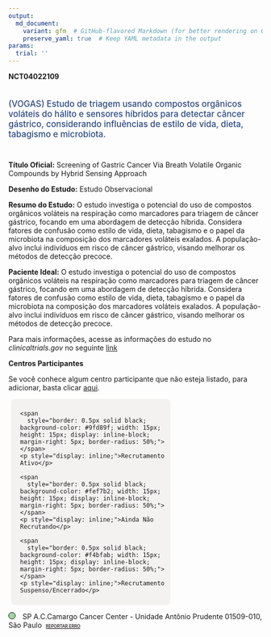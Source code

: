 ```yaml
---
output: 
  md_document:
    variant: gfm  # GitHub-flavored Markdown (for better rendering on GitHub)
    preserve_yaml: true  # Keep YAML metadata in the output
params:
  trial: ''
---
```


**NCT04022109**

<div style="padding: 5px 5px 5px 0px; font-size: 1.20em; font-weight: 500; color: #2E4A7F; text-align: left; margin-bottom: 20px">

(VOGAS) Estudo de triagem usando compostos orgânicos voláteis do hálito
e sensores híbridos para detectar câncer gástrico, considerando
influências de estilo de vida, dieta, tabagismo e microbiota.

</div>

**Título Oficial:** Screening of Gastric Cancer Via Breath Volatile
Organic Compounds by Hybrid Sensing Approach

**Desenho do Estudo:** Estudo Observacional

**Resumo do Estudo:** O estudo investiga o potencial do uso de compostos
orgânicos voláteis na respiração como marcadores para triagem de câncer
gástrico, focando em uma abordagem de detecção híbrida. Considera
fatores de confusão como estilo de vida, dieta, tabagismo e o papel da
microbiota na composição dos marcadores voláteis exalados. A
população-alvo inclui indivíduos em risco de câncer gástrico, visando
melhorar os métodos de detecção precoce.

**Paciente Ideal:** O estudo investiga o potencial do uso de compostos
orgânicos voláteis na respiração como marcadores para triagem de câncer
gástrico, focando em uma abordagem de detecção híbrida. Considera
fatores de confusão como estilo de vida, dieta, tabagismo e o papel da
microbiota na composição dos marcadores voláteis exalados. A
população-alvo inclui indivíduos em risco de câncer gástrico, visando
melhorar os métodos de detecção precoce.

Para mais informações, acesse as informações do estudo no
*clinicaltrials.gov* no seguinte
[link](https://clinicaltrials.gov/ct2/show/NCT04022109)

**Centros Participantes**

Se você conhece algum centro participante que não esteja listado, para
adicionar, basta clicar
[aqui](https://flazar.shinyapps.io/formsapp?study_nct_id=NCT04022109&location_id=N%2FA&location_full_name=N%2FA&form_type=Adicionar%20Centro%7D).

<div style="margin-bottom: 8px; margin-left: 5px; padding: 8px; max-width: 300px; background-color: #f3f2f1; border-radius: 8px;">

<div style="margin-left: 10px;">

    <span 
      style="border: 0.5px solid black; background-color: #9fd89f; width: 15px; height: 15px; display: inline-block; margin-right: 5px; border-radius: 50%;"></span>
    <p style="display: inline;">Recrutamento Ativo</p>

</div>

<div style="margin-left: 10px;">

    <span 
      style="border: 0.5px solid black; background-color: #fef7b2; width: 15px; height: 15px; display: inline-block; margin-right: 5px; border-radius: 50%;"></span>
    <p style="display: inline;">Ainda Não Recrutando</p>

</div>

<div style="margin-left: 10px;">

    <span 
      style="border: 0.5px solid black; background-color: #f4bfab; width: 15px; height: 15px; display: inline-block; margin-right: 5px; border-radius: 50%;"></span>
    <p style="display: inline;">Recrutamento Suspenso/Encerrado</p>

</div>

</div>

<span style="border: 0.5px solid black; display: inline-block; width: 12px; height: 12px; border-radius: 50%; margin-right: 10px; padding-bottom: 0px; background-color: #9fd89f;"></span>
SP A.C.Camargo Cancer Center - Unidade Antônio Prudente 01509-010, São
Paulo
<span style="color: #2E4A7F; margin-left: 2px; padding: 2px; background-color: #f3f2f1; border-radius: 8px; font-weight: 500; font-size: 0.6em">[REPORTAR
ERRO](https://flazar.shinyapps.io/formsapp?study_nct_id=NCT04022109&location_id=ACCAMARGOCANCERCENTERSAOPAULOBRAZIL&location_full_name=A.C.Camargo%20Cancer%20Center%20-%20Unidade%20Ant%C3%B4nio%20Prudente%2C%2001509-010%2C%20S%C3%A3o%20Paulo&form_type=Reportar%20Erro)</span>

